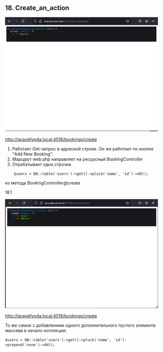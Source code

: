 ## 18. Create_an_action

<img src="./img/18.0.png" alt="drawing" width="800"/>

http://laravellynda.local:4518/bookings/create

1. Работает Get-запрос в адресной строке. Он же работает по кнопке "Add New Booking".
2. Маршрут web.php направляет на ресурсный BookingController
2. Отрабатывает одна строчка  
``` 
    $users = DB::table('users')->get()->pluck('name', 'id')->dd();  
```
из метода BookingController@create

18.1

<img src="./img/18.1.png" alt="drawing" width="800"/>

http://laravellynda.local:4518/bookings/create

То же самое с добавлением одного дополнительного пустого элемента массива в начало коллекции:  

    $users = DB::table('users')->get()->pluck('name', 'id')->prepend('none')->dd();


